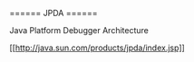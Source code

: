 ====== JPDA ======

Java Platform Debugger Architecture

[[http://java.sun.com/products/jpda/index.jsp]]